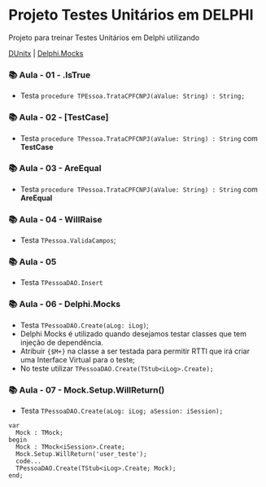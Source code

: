 # Projeto Testes Unitários em DELPHI

Projeto para treinar Testes Unitários em Delphi utilizando

[DUnitx](https://docwiki.embarcadero.com/RADStudio/Alexandria/en/DUnitX_Overview) | [Delphi.Mocks](https://github.com/VSoftTechnologies/Delphi-Mocks)

### 📚 Aula - 01 - .IsTrue

- Testa `procedure TPEssoa.TrataCPFCNPJ(aValue: String) : String;`

### 📚 Aula - 02 - [TestCase]

- Testa `procedure TPessoa.TrataCPFCNPJ(aValue: String) : String` com **TestCase**

### 📚 Aula - 03 - AreEqual

- Testa `procedure TPessoa.TrataCPFCNPJ(aValue: String) : String` com **AreEqual**

### 📚 Aula - 04 - WillRaise

- Testa `TPessoa.ValidaCampos`;

### 📚 Aula - 05

- Testa `TPessoaDAO.Insert`

### 📚 Aula - 06 - Delphi.Mocks

- Testa `TPessoaDAO.Create(aLog: iLog)`;
- Delphi Mocks é utilizado quando desejamos testar classes que tem injeção de dependência.
- Atribuir `{$M+}` na classe a ser testada para permitir RTTI que irá criar uma Interface Virtual para o teste;
- No teste utilizar `TPessoaDAO.Create(TStub<iLog>.Create);`

### 📚 Aula - 07 - Mock.Setup.WillReturn()

- Testa `TPessoaDAO.Create(aLog: iLog; aSession: iSession);`

```
var
  Mock : TMock;
begin
  Mock : TMock<iSession>.Create;
  Mock.Setup.WillReturn('user_teste');
  code...
  TPessoaDAO.Create(TStub<iLog>.Create; Mock);
end;
```
